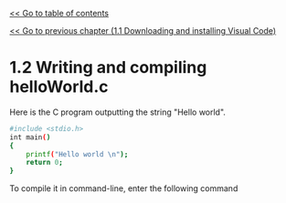 [<< Go to table of contents](/doc/readme.md)

[<< Go to previous chapter (1.1 Downloading and installing Visual Code)](/doc/1-1-downloading-and-installing-visual-code.md)

# 1.2 Writing and compiling helloWorld.c

Here is the C program outputting the string "Hello world".

```sh
#include <stdio.h>
int main()
{
    printf("Hello world \n");
    return 0;
}
```

To compile it in command-line, enter the following command
